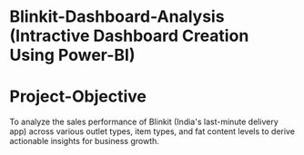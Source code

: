 # Blinkit-Dashboard-Analysis (Intractive Dashboard Creation Using Power-BI)
# Project-Objective
To analyze the sales performance of Blinkit (India's last-minute delivery app) across various outlet types, item types, and fat content levels to derive actionable insights for business growth.

